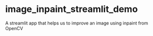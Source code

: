# image_inpaint_streamlit_demo
A streamlit app that helps us to improve an image using inpaint from OpenCV
